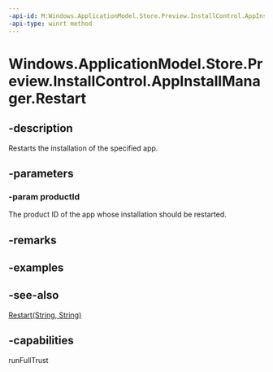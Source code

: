 ```yaml
---
-api-id: M:Windows.ApplicationModel.Store.Preview.InstallControl.AppInstallManager.Restart(System.String)
-api-type: winrt method
---
```


<!-- Method syntax
public void Restart(System.String productId)
-->

# Windows.ApplicationModel.Store.Preview.InstallControl.AppInstallManager.Restart

## -description
Restarts the installation of the specified app.

## -parameters
### -param productId
The product ID of the app whose installation should be restarted.

## -remarks

## -examples

## -see-also
[Restart(String, String)](appinstallmanager_restart_1467388928.md)
## -capabilities
runFullTrust
